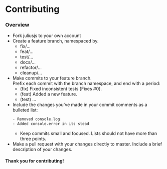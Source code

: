 # Contributing

### Overview

* Fork juliusjs to your own account
* Create a feature branch, namespaced by.
  * fix/...
  * feat/...
  * test/...
  * docs/...
  * refactor/...
  * cleanup/...
* Make commits to your feature branch.<br> Prefix each commit with the branch namespace, and end with a period:
  * (fix) Fixed inconsistent tests [Fixes #0].
  * (feat) Added a new feature.
  * (test) ...
* Include the changes you've made in your commit comments as a bulleted list:
  ```sh
  - Removed console.log
  - Added console.error in its stead
  ```
  - Keep commits small and focused. Lists should not have more than three points.
* Make a pull request with your changes directly to master. Include a brief description of your changes.

#### Thank you for contributing!
